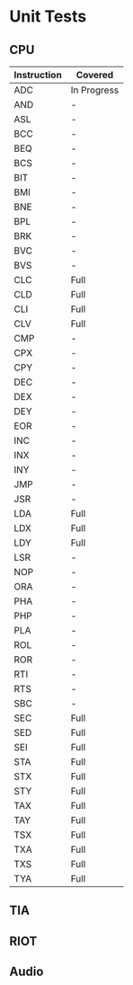 # Unit Tests

## CPU
|Instruction|Covered|
|---|---|
|ADC|In Progress|
|AND|-|
|ASL|-|
|BCC|-|
|BEQ|-|
|BCS|-|
|BIT|-|
|BMI|-|
|BNE|-|
|BPL|-|
|BRK|-|
|BVC|-|
|BVS|-|
|CLC|Full|
|CLD|Full|
|CLI|Full|
|CLV|Full|
|CMP|-|
|CPX|-|
|CPY|-|
|DEC|-|
|DEX|-|
|DEY|-|
|EOR|-|
|INC|-|
|INX|-|
|INY|-|
|JMP|-|
|JSR|-|
|LDA|Full|
|LDX|Full|
|LDY|Full|
|LSR|-|
|NOP|-|
|ORA|-|
|PHA|-|
|PHP|-|
|PLA|-|
|ROL|-|
|ROR|-|
|RTI|-|
|RTS|-|
|SBC|-|
|SEC|Full|
|SED|Full|
|SEI|Full|
|STA|Full|
|STX|Full|
|STY|Full|
|TAX|Full|
|TAY|Full|
|TSX|Full|
|TXA|Full|
|TXS|Full|
|TYA|Full|

## TIA

## RIOT

## Audio
